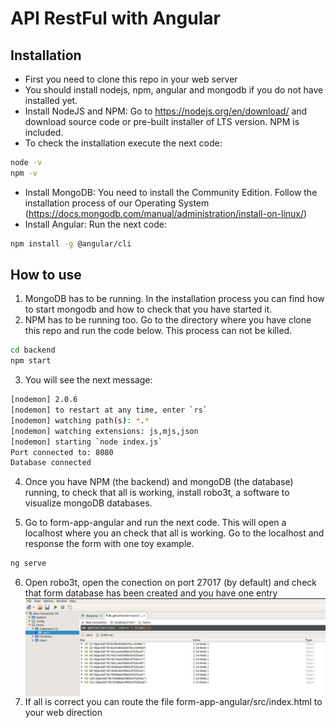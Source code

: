 # API RestFul with Angular

## Installation

* First you need to clone this repo in your web server
* You should install nodejs, npm, angular and mongodb if you do not have installed yet.
* Install NodeJS and NPM: Go to https://nodejs.org/en/download/ and download source code or pre-built installer of LTS version. NPM is included.
* To check the installation execute the next code:
```bash
node -v
npm -v
```
* Install MongoDB: You need to install the Community Edition. Follow the installation process of our Operating System (https://docs.mongodb.com/manual/administration/install-on-linux/)
* Install Angular: Run the next code:
```bash
npm install -g @angular/cli
```
## How to use

1. MongoDB has to be running. In the installation process you can find how to start mongodb and how to check that you have started it.
2. NPM has to be running too. Go to the directory where you have clone this repo and run the code below. This process can not be killed.
```bash
cd backend
npm start
```
3. You will see the next message:
```bash
[nodemon] 2.0.6
[nodemon] to restart at any time, enter `rs`
[nodemon] watching path(s): *.*
[nodemon] watching extensions: js,mjs,json
[nodemon] starting `node index.js`
Port connected to: 8080
Database connected
```
4. Once you have NPM (the backend) and mongoDB (the database) running, to check that all is working, install robo3t, a software to visualize mongoDB databases.

5. Go to form-app-angular and run the next code. This will open a localhost where you an check that all is working. Go to the localhost and response the form with one toy example.
```bash
ng serve
```

6. Open robo3t, open the conection on port 27017 (by default) and check that form database has been created and you have one entry
<img src="./form-app-angular/src/assets/images/example.png"
     alt="Example"
     style="float: left; margin-right: 10px;" />

7. If all is correct you can route the file form-app-angular/src/index.html to your web direction
